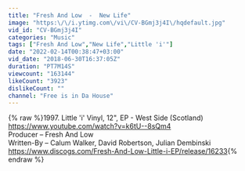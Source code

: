```yaml
---
title: "Fresh And Low  -  New Life"
image: "https:\/\/i.ytimg.com\/vi\/CV-BGmj3j4I\/hqdefault.jpg"
vid_id: "CV-BGmj3j4I"
categories: "Music"
tags: ["Fresh And Low","New Life","Little 'i'"]
date: "2022-02-14T00:38:47+03:00"
vid_date: "2018-06-30T16:37:05Z"
duration: "PT7M14S"
viewcount: "163144"
likeCount: "3923"
dislikeCount: ""
channel: "Free is in Da House"
---
```

{% raw %}1997. Little 'i' Vinyl, 12&quot;, EP  -  West Side (Scotland)<br /><a rel="nofollow" target="blank" href="https://www.youtube.com/watch?v=k6tU--8sQm4">https://www.youtube.com/watch?v=k6tU--8sQm4</a><br />Producer – Fresh And Low<br />Written-By – Calum Walker, David Robertson, Julian Dembinski<br /><a rel="nofollow" target="blank" href="https://www.discogs.com/Fresh-And-Low-Little-i-EP/release/16233">https://www.discogs.com/Fresh-And-Low-Little-i-EP/release/16233</a>{% endraw %}
